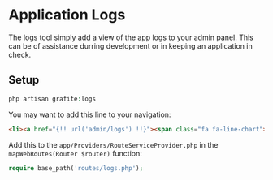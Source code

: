 # Application Logs

The logs tool simply add a view of the app logs to your admin panel. This can be of assistance durring development or in keeping an application in check.

## Setup

```php
php artisan grafite:logs
```

You may want to add this line to your navigation:

```html
<li><a href="{!! url('admin/logs') !!}"><span class="fa fa-line-chart"></span> Logs</a></li>
```

Add this to the `app/Providers/RouteServiceProvider.php` in the `mapWebRoutes(Router $router)` function:

```php
require base_path('routes/logs.php');
```
